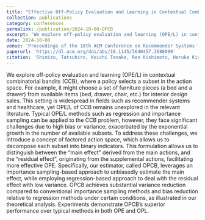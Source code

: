 ```yaml
---
title: "Effective Off-Policy Evaluation and Learning in Contextual Combinatorial Bandits"
collection: publications
category: conferences
permalink: /publication/2024-10-08-OPCB
excerpt: 'We explore off-policy evaluation and learning (OPE/L) in contextual combinatorial bandits (CCB).'
date: 2024-10-08
venue: 'Proceedings of the 18th ACM Conference on Recommender Systems'
paperurl: 'https://dl.acm.org/doi/abs/10.1145/3640457.3688099'
citation: 'Shimizu, Tatsuhiro, Koichi Tanaka, Ren Kishimoto, Haruka Kiyohara, Masahiro Nomura, and Yuta Saito. "Effective Off-Policy Evaluation and Learning in Contextual Combinatorial Bandits." In Proceedings of the 18th ACM Conference on Recommender Systems, pp. 733-741. 2024.'
---
```


We explore off-policy evaluation and learning (OPE/L) in contextual combinatorial bandits (CCB), where a policy selects a subset in the action space. For example, it might choose a set of furniture pieces (a bed and a drawer) from available items (bed, drawer, chair, etc.) for interior design sales. This setting is widespread in fields such as recommender systems and healthcare, yet OPE/L of CCB remains unexplored in the relevant literature. Typical OPE/L methods such as regression and importance sampling can be applied to the CCB problem, however, they face significant challenges due to high bias or variance, exacerbated by the exponential growth in the number of available subsets. To address these challenges, we introduce a concept of factored action space, which allows us to decompose each subset into binary indicators. This formulation allows us to distinguish between the “main effect” derived from the main actions, and the “residual effect”, originating from the supplemental actions, facilitating more effective OPE. Specifically, our estimator, called OPCB, leverages an importance sampling-based approach to unbiasedly estimate the main effect, while employing regression-based approach to deal with the residual effect with low variance. OPCB achieves substantial variance reduction compared to conventional importance sampling methods and bias reduction relative to regression methods under certain conditions, as illustrated in our theoretical analysis. Experiments demonstrate OPCB’s superior performance over typical methods in both OPE and OPL.